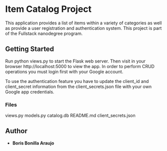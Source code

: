 # Item Catalog Project

This application provides a list of items within a variety of categories as well as provide a user registration and authentication system. This project is part of the Fullstack nanodegree program.


## Getting Started

Run python views.py to start the Flask web server. Then visit in your browser http://localhost:5000 to view the app. In order to perform CRUD operations you must login first with your Google account.

To use the authentication feature you have to update the client_id and client_secret information from the client_secrets.json file with your own Google app credentials.

### Files

views.py
models.py
catalog.db
README.md
client_secrets.json

## Author

* **Boris Bonilla Araujo** 